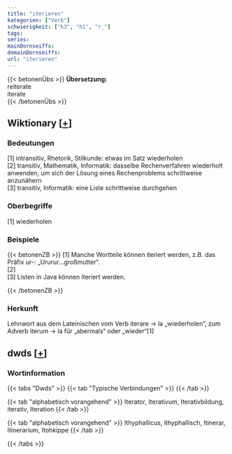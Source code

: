 ```yaml
---
title: "iterieren"
kategorien: ["Verb"]
schwierigkeit: ["k3", "h1", "r_"]
tags:
series:
mainDornseiffs:
domainDornseiffs:
url: "iterieren"
---
```


{{< betonenÜbs >}}
**Übersetzung:**  
reiterate  
iterate  
{{< /betonenÜbs >}}

## Wiktionary [[+](https://de.wiktionary.org/wiki/iterieren)]

### Bedeutungen
[1] intransitiv, Rhetorik, Stilkunde: etwas im Satz wiederholen  
[2] transitiv, Mathematik, Informatik: dasselbe Rechenverfahren wiederholt anwenden, um sich der Lösung eines Rechenproblems schrittweise anzunähern  
[3] transitiv, Informatik: eine Liste schrittweise durchgehen  

### Oberbegriffe
[1] wiederholen  

### Beispiele
{{< betonenZB >}}
[1] Manche Wortteile können iteriert werden, z.B. das Präfix ur-: „Ururur…großmutter“.  
[2]  
[3] Listen in Java können iteriert werden.  

{{< /betonenZB >}}
### Herkunft
Lehnwort aus dem Lateinischen vom Verb iterare → la „wiederholen“, zum Adverb iterum → la für „abermals“ oder „wieder“[1]  



## dwds [[+](https://www.dwds.de/wb/iterieren)]

### Wortinformation
{{< tabs "Dwds" >}}
{{< tab "Typische Verbindungen" >}}
{{< /tab >}}

{{< tab "alphabetisch vorangehend" >}}
Iterator, Iterativum, Iterativbildung, iterativ, Iteration
{{< /tab >}}

{{< tab "alphabetisch vorangehend" >}}
Ithyphallicus, ithyphallisch, Itinerar, Itinerarium, Itohkippe
{{< /tab >}}

{{< /tabs >}}

